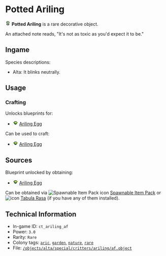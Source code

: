 # Potted Ariling

<img src="https://raw.githubusercontent.com/Ceterai/Enternia/main/objects/alta/special/critters/ariling/icon.png" alt="Potted Ariling icon" loading="lazy" height="16px" width="auto" /> **Potted Ariling** is a rare decorative object.

An attached note reads, "It's not as toxic as you'd expect it to be."

## Ingame

Species descriptions:

- Alta: It blinks neutrally.

## Usage

### Crafting

Unlocks blueprints for:

- <img src="https://raw.githubusercontent.com/Ceterai/Enternia/main/items/active/alta/spawners/critters/ct_ariling_egg.png" alt="Ariling Egg icon" loading="lazy" height="16px" width="auto" /> [Ariling Egg](https://ceterai.github.io/MyEnternia/Wiki/ArilingEgg)

Can be used to craft:

- <img src="https://raw.githubusercontent.com/Ceterai/Enternia/main/items/active/alta/spawners/critters/ct_ariling_egg.png" alt="Ariling Egg icon" loading="lazy" height="16px" width="auto" /> [Ariling Egg](https://ceterai.github.io/MyEnternia/Wiki/ArilingEgg)

## Sources

Blueprint unlocked by obtaining:

- <img src="https://raw.githubusercontent.com/Ceterai/Enternia/main/items/active/alta/spawners/critters/ct_ariling_egg.png" alt="Ariling Egg icon" loading="lazy" height="16px" width="auto" /> [Ariling Egg](https://ceterai.github.io/MyEnternia/Wiki/ArilingEgg)

Can be obtained via <img src="https://raw.githubusercontent.com/Silverfeelin/Starbound-SpawnableItemPack/master/interface/sip/iconSmall.png" alt="Spawnable Item Pack icon" width="18" height="14"/> [Spawnable Item Pack](https://steamcommunity.com/sharedfiles/filedetails/?id=733665104) or <img src="https://steamuserimages-a.akamaihd.net/ugc/263843960696222713/3EC9A7C005541F7D577EBCB8C5736B4EFC9973D6/" alt="icon" width="8" height="12"/> [Tabula Rasa](https://community.playstarbound.com/resources/the-tabula-rasa.3222/) (if you have any of them installed).

## Technical Information

- In-game ID: `ct_ariling_af`
- Power: `3.0`
- Rarity: `Rare`
- Colony tags: [`aric`](https://ceterai.github.io/MyEnternia/Wiki/Tags/Aric), [`garden`](https://ceterai.github.io/MyEnternia/Wiki/Tags/Garden), [`nature`](https://ceterai.github.io/MyEnternia/Wiki/Tags/Nature), [`rare`](https://ceterai.github.io/MyEnternia/Wiki/Tags/Rare)
- File: [`/objects/alta/special/critters/ariling/af.object`](https://github.com/Ceterai/Enternia/blob/main/objects/alta/special/critters/ariling/af.object)
